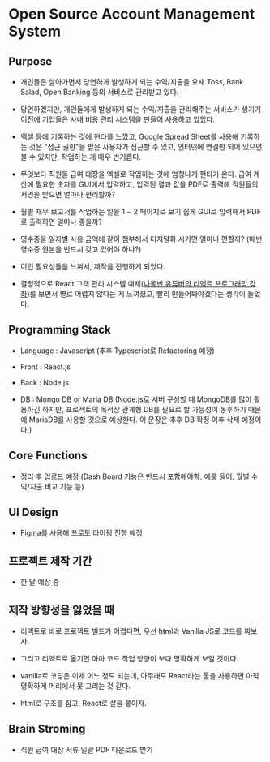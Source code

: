 # Open Source Account Management System

## Purpose

- 개인들은 살아가면서 당연하게 발생하게 되는 수익/지출을 요새 Toss, Bank Salad, Open Banking 등의 서비스로 관리받고 있다.

- 당연하겠지만, 개인들에게 발생하게 되는 수익/지출을 관리해주는 서비스가 생기기 이전에 기업들은 사내 비용 관리 시스템을 만들어 사용하고 있었다.

- 엑셀 등에 기록하는 것에 현타를 느꼈고, Google Spread Sheet를 사용해 기록하는 것은 "접근 권한"을 받은 사용자가 접근할 수 있고, 인터넷에 연결만 되어 있으면 볼 수 있지만, 작업하는 게 매우 번거롭다.

- 무엇보다 직원들 급여 대장을 엑셀로 작업하는 것에 엄청나게 현타가 온다. 급여 계산에 필요한 숫자를 GUI에서 입력하고, 입력된 결과 값을 PDF로 출력해 직원들의 서명을 받으면 얼마나 편리할까?

- 월별 재무 보고서를 작업하는 일을 1 ~ 2 페이지로 보기 쉽게 GUI로 입력해서 PDF로 출력하면 얼마나 좋을까?

- 영수증을 일자별 사용 금액에 같이 첨부해서 디지털화 시키면 얼마나 편할까? (매번 영수증 원본을 반드시 갖고 있어야 하나?)

- 이런 필요성들을 느껴서, 제작을 진행하게 되었다.

- 결정적으로 React 고객 관리 시스템 예제([나동빈 유튜버의 리액트 프로그래밍 강좌](https://www.youtube.com/watch?v=9rJmH_WRyLY&list=PLRx0vPvlEmdD1pSqKZiTihy5rplxecNpz&index=17))를 보면서 별로 어렵지 않다는 게 느껴졌고, 빨리 만들어봐야겠다는 생각이 들었다.

## Programming Stack

- Language : Javascript (추후 Typescript로 Refactoring 예정)

- Front : React.js

- Back : Node.js

- DB : Mongo DB or Maria DB (Node.js로 서버 구성할 때 MongoDB를 많이 활용하긴 하지만, 프로젝트의 목적상 관계형 DB를 필요로 할 가능성이 농후하기 때문에 MariaDB를 사용할 것으로 예상한다. 이 문장은 추후 DB 확정 이후 삭제 예정이다.)

## Core Functions

- 정리 후 업로드 예정 (Dash Board 기능은 반드시 포함해야함, 예를 들어, 월별 수익/지출 비교 기능 등)

## UI Design

- Figma를 사용해 프로토 타이핑 진행 예정

## 프로젝트 제작 기간

- 한 달 예상 중

## 제작 방향성을 잃었을 때

- 리액트로 바로 프로젝트 빌드가 어렵다면, 우선 html과 Vanilla JS로 코드를 짜보자.

- 그리고 리액트로 옮기면 아마 코드 작업 방향이 보다 명확하게 보일 것이다.

- vanilla로 코딩은 이제 어느 정도 되는데, 아무래도 React라는 툴을 사용하면 아직 명확하게 머리에서 못 그리는 것 같다.

- html로 구조를 잡고, React로 살을 붙이자.

## Brain Stroming

- 직원 급여 대장 서류 일괄 PDF 다운로드 받기
